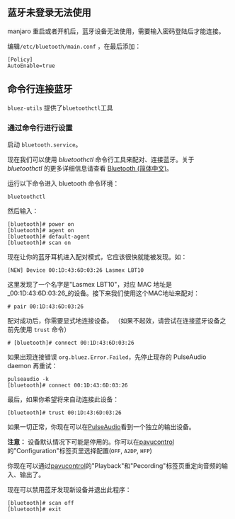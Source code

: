 ## 蓝牙未登录无法使用

manjaro 重启或者开机后，蓝牙设备无法使用，需要输入密码登陆后才能连接。

编辑`/etc/bluetooth/main.conf` ，在最后添加：
```
[Policy]
AutoEnable=true
```


## 命令行连接蓝牙

`bluez-utils` 提供了`bluetoothctl`工具

### 通过命令行进行设置

启动 `bluetooth.service`。

现在我们可以使用 _bluetoothctl_ 命令行工具来配对、连接蓝牙。关于 _bluetoothctl_ 的更多详细信息请查看 [Bluetooth (简体中文)](https://wiki.archlinux.org/title/Bluetooth_(%E7%AE%80%E4%BD%93%E4%B8%AD%E6%96%87) "Bluetooth (简体中文)")。

运行以下命令进入 bluetooth 命令环境：

```shell
bluetoothctl
```

然后输入：

```Shell
[bluetooth]# power on
[bluetooth]# agent on
[bluetooth]# default-agent
[bluetooth]# scan on
```

现在让你的蓝牙耳机进入配对模式，它应该很快就能被发现。如：

```shell
[NEW] Device 00:1D:43:6D:03:26 Lasmex LBT10
```

这里发现了一个名字是"Lasmex LBT10"，对应 MAC 地址是_00:1D:43:6D:03:26_的设备。接下来我们使用这个MAC地址来配对：

```shell
# pair 00:1D:43:6D:03:26
```

配对成功后，你需要显式地连接设备。 （如果不起效，请尝试在连接蓝牙设备之前先使用 `trust` 命令）

```shell
# [bluetooth]# connect 00:1D:43:6D:03:26
```

如果出现连接错误 `org.bluez.Error.Failed`，先停止现存的 PulseAudio daemon 再重试：

```
pulseaudio -k
[bluetooth]# connect 00:1D:43:6D:03:26
```

最后，如果你希望将来自动连接此设备：

```
[bluetooth]# trust 00:1D:43:6D:03:26
```

如果一切正常，你现在可以在[PulseAudio](https://wiki.archlinux.org/title/PulseAudio "PulseAudio")看到一个独立的输出设备。

**注意：** 设备默认情况下可能是停用的。你可以在[pavucontrol](https://archlinux.org/packages/?name=pavucontrol)的"Configuration"标签页里选择配置(`OFF`, `A2DP`, `HFP`)

你现在可以通过[pavucontrol](https://archlinux.org/packages/?name=pavucontrol)的"Playback"和"Pecording"标签页重定向音频的输入、输出了。

现在可以禁用蓝牙发现新设备并退出此程序：

```
[bluetooth]# scan off
[bluetooth]# exit
```
